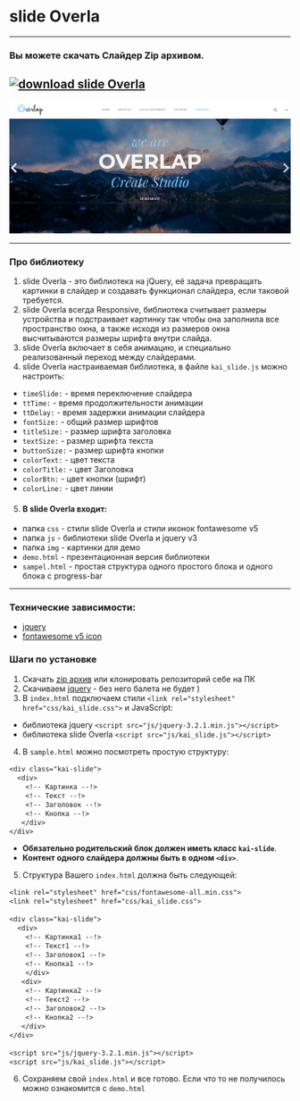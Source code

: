 # slide Overla
***
### Вы можете скачать Слайдер Zip архивом.
[![download slide Overla](http://gifimage.net/wp-content/uploads/2017/10/download-button-gif-13.gif)](https://github.com/AndreiKaragayr/slide_Overla.git)
---
![preview slide](/preview.png "One slide")
***
### Про библиотеку
1. slide Overla - это библиотека на jQuery, её задача превращать картинки в слайдер и создавать функционал слайдера, если таковой требуется.
2. slide Overla всегда Responsive, библиотека считывает размеры устройства и подстраивает картинку так чтобы она заполнила все пространство окна, а также исходя из размеров окна высчитываются размеры шрифта внутри слайда.
3. slide Overla включает в себя анимацию, и специально реализованный переход между слайдерами.
4. slide Overla настраиваемая библиотека, в файле  `kai_slide.js` можно настроить:
  + `timeSlide:`  -  время переключение слайдера
  + `ttTime:`  - время продолжительности анимации
  + `ttDelay:`   - время задержки анимации слайдера
  + `fontSize:`  - общий размер шрифтов
  + `titleSize:`  - размер шрифта заголовка
  + `textSize:`  -  размер шрифта текста
  + `buttonSize:`  - размер шрифта кнопки
  + `colorText:`  - цвет текста
  + `colorTitle:`  - цвет Заголовка
  + `colorBtn:`  - цвет кнопки (шрифт)
  + `colorLine:`  - цвет линии

5. #### В slide Overla входит:
 - папка `css` - стили slide Overla и стили иконок fontawesome v5
 - папка `js` - библиотеки slide Overla и jquery v3
 - папка `img` - картинки для демо
 - `demo.html` - презентационная версия библиотеки
 - `sampel.html` - простая структура одного простого блока и одного блока с  progress-bar

***
### Технические зависимости:
  + [jquery](https://jquery.com/)
  + [fontawesome v5 icon](https://fontawesome.com/)

### Шаги по установке
1. Скачать [zip архив](https://github.com/AndreiKaragayr/slide_Overla.git) или клонировать  репозиторий себе на ПК
2. Скачиваем [jquery](https://jquery.com/) - без него балета не будет )
3. В `index.html` подключаем стили `<link rel="stylesheet" href="css/kai_slide.css">` и JavaScript:
  + библиотека jquery `<script src="js/jquery-3.2.1.min.js"></script>`
  + библиотека slide Overla `<script src="js/kai_slide.js"></script>`
4. В `sample.html` можно посмотреть простую структуру:
```
<div class="kai-slide">
  <div>
    <!-- Картинка --!>
    <!-- Текст --!>
    <!-- Заголовок --!>
    <!-- Кнопка --!>
   </div>
</div>
```
 + **Обязательно родительский блок должен иметь класс `kai-slide`**.
 + **Контент одного слайдера должны быть в одном `<div>`**.
5. Структура Вашего `index.html` должна быть следующей:

```
<link rel="stylesheet" href="css/fontawesome-all.min.css">
<link rel="stylesheet" href="css/kai_slide.css">

<div class="kai-slide">
  <div>
    <!-- Картинка1 --!>
    <!-- Текст1 --!>
    <!-- Заголовок1 --!>
    <!-- Кнопка1 --!>
    </div>
   <div>
    <!-- Картинка2 --!>
    <!-- Текст2 --!>
    <!-- Заголовок2 --!>
    <!-- Кнопка2 --!>
   </div>
</div>

<script src="js/jquery-3.2.1.min.js"></script>
<script src="js/kai_slide.js"></script>
```
6. Сохраняем свой `index.html` и все готово. Если что то не получилось можно ознакомится с `demo.html`
